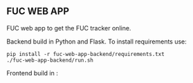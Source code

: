 ## FUC WEB APP

FUC web app to get the FUC tracker online.

Backend build in Python and Flask. To install requirements use:

```shell
pip install -r fuc-web-app-backend/requirements.txt
./fuc-web-app-backend/run.sh
```

Frontend build in :

```shell

```
